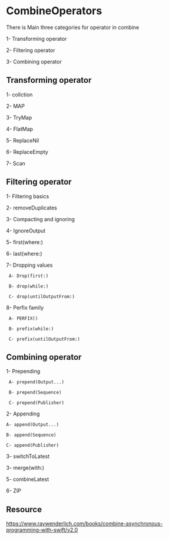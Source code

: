 # CombineOperators

There is Main three categories for operator in combine 

1- Transforming operator 

2- Filtering operator

3- Combining operator 

## Transforming operator

 1- collction
 
 2- MAP
 
 3- TryMap
 
 4- FlatMap
 
 5- ReplaceNil
 
 6- ReplaceEmpty
 
 7- Scan
 
 ## Filtering operator
 
 1- Filtering basics
 
 2- removeDuplicates
 
 3- Compacting and ignoring
 
 4- IgnoreOutput
 
 5- first(where:)
 
 6- last(where:)
 
 7- Dropping values
 
     A- Drop(first:)
   
     B- drop(while:)
   
     C- drop(untilOutputFrom:)
   
 8- Perfix family
 
     A- PERFIX()
   
     B- prefix(while:)
   
     C- prefix(untilOutputFrom:)
   
## Combining operator  

 1- Prepending
 
     A- prepend(Output...)
   
     B- prepend(Sequence)
   
     C- prepend(Publisher)
 
 2- Appending
 
    A- append(Output...)
  
    B- append(Sequence)
  
    C- append(Publisher)
 
 3- switchToLatest
 
 3- merge(with:)
 
 5- combineLatest
 
 6- ZIP
 
   ## Resource
   
   https://www.raywenderlich.com/books/combine-asynchronous-programming-with-swift/v2.0
   
   
   
   
   
 
